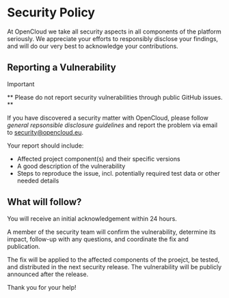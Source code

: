 # Security Policy

At OpenCloud we take all security aspects in all components of the platform seriously. We appreciate your efforts to responsibly disclose your findings, and will do our very best to acknowledge your contributions.

## Reporting a Vulnerability

> [!IMPORTANT] 
> ** Please do not report security vulnerabilities through public GitHub issues. **

If you have discovered a security matter with OpenCloud, please follow _general repsonsible disclosure guidelines_ and report the problem via email to [security@opencloud.eu](mailto:security@opencloud.eu?subject=[Security]%20Issues%20Report).

Your report should include:

* Affected project component(s) and their specific versions
* A good description of the vulnerability
* Steps to reproduce the issue, incl. potentially required test data or other needed details

## What will follow?

You will receive an initial acknowledgement within 24 hours.

A member of the security team will confirm the vulnerability, determine its impact, follow-up with any questions, and coordinate the fix and publication.

The fix will be applied to the affected components of the proejct, be tested, and distributed in the next security release. The vulnerability will be publicly announced after the release.

Thank you for your help!

